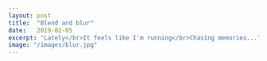 ```yaml
---
layout: post
title:  "Blend and blur"
date:   2019-02-05
excerpt: "Lately</br>It feels like I'm running</br>Chasing memories..."
image: "/images/blur.jpg"
---
```

